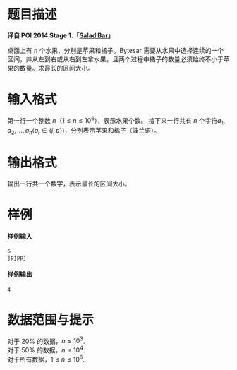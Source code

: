 
# 题目描述

**译自 POI 2014 Stage 1.「[Salad Bar](https://szkopul.edu.pl/problemset/problem/d30xri2XGeuQ45CDrB7DWijK/site/?key=statement)」**

桌面上有 $n$ 个水果，分别是苹果和橘子。Bytesar 需要从水果中选择连续的一个区间，并从左到右或从右到左拿水果，且两个过程中橘子的数量必须始终不小于苹果的数量。求最长的区间大小。

# 输入格式

第一行一个整数 $n$（$1 \le n \le 10^6$），表示水果个数。
接下来一行共有 $n$ 个字符$a_1, a_2, ..., a_n (a_i \in \{j,p\})$，分别表示苹果和橘子（波兰语）。

# 输出格式

输出一行共一个数字，表示最长的区间大小。

# 样例

#### 样例输入
```plain
6
jpjppj
```

#### 样例输出
```plain
4
```

# 数据范围与提示

对于 $20\%$ 的数据，$n \le 10^3$.  
对于 $50\%$ 的数据，$n \le 10^4$.  
对于所有数据，$1 \le n \le 10^6$.

